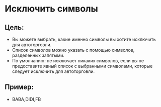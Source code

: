 # **Исключить символы**

## Цель:

- Вы можете выбрать, какие именно символы вы хотите исключить для автоторговли.
- Список символов можно указать с помощью символов, разделенных запятыми.
- По умолчанию: не исключает никаких символов, если вы не предоставите явный список с выбранными символами, которые следует исключить для автоторговли.

## Пример:

- BABA,DIDI,FB
